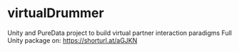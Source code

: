 # virtualDrummer
Unity and PureData project to build virtual partner interaction paradigms
Full Unity package on: https://shorturl.at/aGJKN
